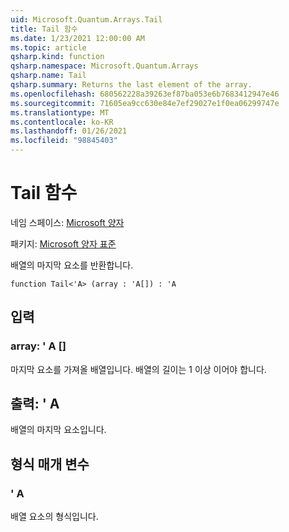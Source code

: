 ```yaml
---
uid: Microsoft.Quantum.Arrays.Tail
title: Tail 함수
ms.date: 1/23/2021 12:00:00 AM
ms.topic: article
qsharp.kind: function
qsharp.namespace: Microsoft.Quantum.Arrays
qsharp.name: Tail
qsharp.summary: Returns the last element of the array.
ms.openlocfilehash: 680562228a39263ef87ba053e6b7683412947e46
ms.sourcegitcommit: 71605ea9cc630e84e7ef29027e1f0ea06299747e
ms.translationtype: MT
ms.contentlocale: ko-KR
ms.lasthandoff: 01/26/2021
ms.locfileid: "98845403"
---
```

# <a name="tail-function"></a>Tail 함수

네임 스페이스: [Microsoft 양자](xref:Microsoft.Quantum.Arrays)

패키지: [Microsoft 양자 표준](https://nuget.org/packages/Microsoft.Quantum.Standard)


배열의 마지막 요소를 반환합니다.

```qsharp
function Tail<'A> (array : 'A[]) : 'A
```


## <a name="input"></a>입력

### <a name="array--a"></a>array: ' A []

마지막 요소를 가져올 배열입니다. 배열의 길이는 1 이상 이어야 합니다.



## <a name="output--a"></a>출력: ' A

배열의 마지막 요소입니다.

## <a name="type-parameters"></a>형식 매개 변수

### <a name="a"></a>' A

배열 요소의 형식입니다.
